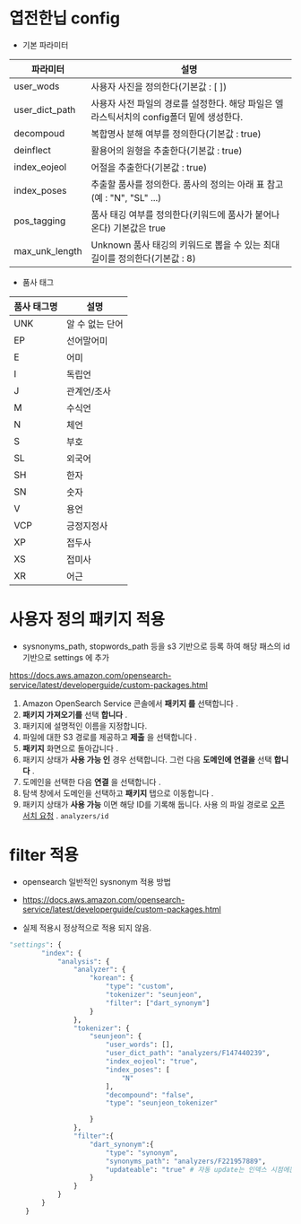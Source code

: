 

# 엽전한닙 config



- 기본 파라미터 

| 파라미터       | 설명                                                         |
| -------------- | ------------------------------------------------------------ |
| user_wods      | 사용자 사진을 정의한다(기본값 : [ ])                         |
| user_dict_path | 사용자 사전 파일의 경로를 설정한다. 해당 파일은 엘라스틱서치의 config폴더 밑에 생성한다. |
| decompoud      | 복합명사 분해 여부를 정의한다(기본값 : true)                 |
| deinflect      | 활용어의 원형을 추출한다(기본값 : true)                      |
| index_eojeol   | 어절을 추출한다(기본값 : true)                               |
| index_poses    | 추출할 품사를 정의한다. 품사의 정의는 아래 표 참고 (예 : "N", "SL" ...) |
| pos_tagging    | 품사 태깅 여부를 정의한다(키워드에 품사가 붙어나온다) 기본값은 true |
| max_unk_length | Unknown 품사 태깅의 키워드로 뽑을 수 있는 최대 길이를 정의한다(기본값 : 8) |

 

- 품사 태그

| 품사 태그명 | 설명            |
| ----------- | --------------- |
| UNK         | 알 수 없는 단어 |
| EP          | 선어말어미      |
| E           | 어미            |
| I           | 독립언          |
| J           | 관계언/조사     |
| M           | 수식언          |
| N           | 체언            |
| S           | 부호            |
| SL          | 외국어          |
| SH          | 한자            |
| SN          | 숫자            |
| V           | 용언            |
| VCP         | 긍정지정사      |
| XP          | 접두사          |
| XS          | 접미사          |
| XR          | 어근            |

 





# 사용자 정의 패키지 적용 

- sysnonyms_path, stopwords_path 등을 s3 기반으로 등록 하여 해당 패스의 id 기반으로 settings 에 추가 

https://docs.aws.amazon.com/opensearch-service/latest/developerguide/custom-packages.html



1. Amazon OpenSearch Service 콘솔에서 **패키지 를** 선택합니다 .
2. **패키지 가져오기를** 선택 **합니다** .
3. 패키지에 설명적인 이름을 지정합니다.
4. 파일에 대한 S3 경로를 제공하고 **제출** 을 선택합니다 .
5. **패키지** 화면으로 돌아갑니다 .
6. 패키지 상태가 **사용 가능 인** 경우 선택합니다. 그런 다음 **도메인에 연결을** 선택 **합니다** .
7. 도메인을 선택한 다음 **연결** 을 선택합니다 .
8. 탐색 창에서 도메인을 선택하고 **패키지** 탭으로 이동합니다 .
9. 패키지 상태가 **사용 가능** 이면 해당 ID를 기록해 둡니다. 사용 의 파일 경로로 [오픈 서치 요청](https://docs.aws.amazon.com/opensearch-service/latest/developerguide/custom-packages.html#custom-packages-using) . `analyzers/id`



#  filter 적용

- opensearch 일반적인 sysnonym 적용 방법 
- https://docs.aws.amazon.com/opensearch-service/latest/developerguide/custom-packages.html



- 실제 적용시 정상적으로 적용 되지 않음. 

```python
"settings": {
        "index": {
            "analysis": {
                "analyzer": {
                    "korean": {
                        "type": "custom",
                        "tokenizer": "seunjeon",
                        "filter": ["dart_synonym"]
                    }
                },
                "tokenizer": {
                    "seunjeon": {
                        "user_words": [],
                        "user_dict_path": "analyzers/F147440239",
                        "index_eojeol": "true",
                        "index_poses": [
                            "N"
                        ],
                        "decompound": "false",
                        "type": "seunjeon_tokenizer"

                    }
                },
                "filter":{
                    "dart_synonym":{
                        "type": "synonym",
                        "synonyms_path": "analyzers/F221957889",
                        "updateable": "true" # 자동 update는 인덱스 시점에는 적용 할 수 없으며 search 시점에 적용 
                    }
                }
            }
        }
    }
```

